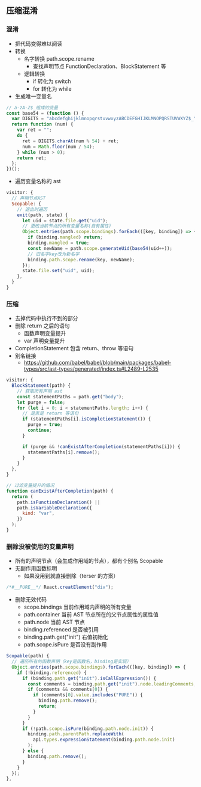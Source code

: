 ## 压缩混淆

### 混淆

- 把代码变得难以阅读
- 转换
  - 名字转换 path.scope.rename
    - 查找声明节点 FunctionDeclaration、BlockStatement 等
  - 逻辑转换
    - if 转化为 switch
    - for 转化为 while
- 生成唯一变量名

```javascript
// a-zA-Z$_组成的变量
const base54 = (function () {
  var DIGITS = "abcdefghijklmnopqrstuvwxyzABCDEFGHIJKLMNOPQRSTUVWXYZ$_";
  return function (num) {
    var ret = "";
    do {
      ret = DIGITS.charAt(num % 54) + ret;
      num = Math.floor(num / 54);
    } while (num > 0);
    return ret;
  };
})();
```

- 遍历变量名称的 ast

```javascript
visitor: {
  // 声明节点AST
  Scopable: {
    // 退出时遍历
    exit(path, state) {
      let uid = state.file.get("uid");
      // 更改当前节点的所有变量名称(自有属性)
      Object.entries(path.scope.bindings).forEach(([key, binding]) => {
        if (binding.mangled) return;
        binding.mangled = true;
        const newName = path.scope.generateUid(base54(uid++));
        // 旧名字key改为新名字
        binding.path.scope.rename(key, newName);
      });
      state.file.set("uid", uid);
    },
  }
}
```

### 压缩

- 去掉代码中执行不到的部分
- 删除 return 之后的语句
  - 函数声明变量提升
  - var 声明变量提升
- CompletionStatement 包含 return、throw 等语句
- 别名链接
  - https://github.com/babel/babel/blob/main/packages/babel-types/src/ast-types/generated/index.ts#L2489-L2535

```javascript
visitor: {
  BlockStatement(path) {
    // 获取所有声明 ast
    const statementPaths = path.get("body");
    let purge = false;
    for (let i = 0; i < statementPaths.length; i++) {
      // 是否是 return 等语句
      if (statementPaths[i].isCompletionStatement()) {
        purge = true;
        continue;
      }

      if (purge && !canExistAfterCompletion(statementPaths[i])) {
        statementPaths[i].remove();
      }
    }
  },
}

// 过滤变量提升的情况
function canExistAfterCompletion(path) {
  return (
    path.isFunctionDeclaration() ||
    path.isVariableDeclaration({
      kind: "var",
    })
  );
}
```

### 删除没被使用的变量声明

- 所有的声明节点（会生成作用域的节点），都有个别名 Scopable
- 无副作用函数标明
  - 如果没用到就直接删除（terser 的方案）

```javascript
/*#__PURE__*/ React.creatElement("div");
```

- 删除无效代码
  - scope.bindings 当前作用域内声明的所有变量
  - path.container 当前 AST 节点所在的父节点属性的属性值
  - path.node 当前 AST 节点
  - binding.referenced 是否被引用
  - binding.path.get("init") 右值初始化
  - path.scope.isPure 是否没有副作用

```javascript
Scopable(path) {
  // 遍历所有的函数声明（key是函数名，binding是实现）
  Object.entries(path.scope.bindings).forEach(([key, binding]) => {
    if (!binding.referenced) {
      if (binding.path.get("init").isCallExpression()) {
        const comments = binding.path.get("init").node.leadingComments;
        if (comments && comments[0]) {
          if (comments[0].value.includes("PURE")) {
            binding.path.remove();
            return;
          }
        }
      }
      if (!path.scope.isPure(binding.path.node.init)) {
        binding.path.parentPath.replaceWith(
          api.types.expressionStatement(binding.path.node.init)
        );
      } else {
        binding.path.remove();
      }
    }
  });
},
```
